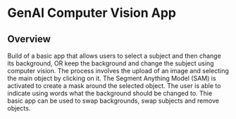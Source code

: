 # GenAI Computer Vision App
## Overview
Build of a basic app that allows users to select a subject and then change its background, OR keep the background and change the subject using computer vision.
The process involves the upload of an image and selecting the main object by clicking on it. 
The Segment Anything Model (SAM) is activated to create a mask around the selected object.
The user is able to indicate using words what the background should be changed to.
Thie basic app can be used to swap backgrounds, swap subjects and remove objects.
